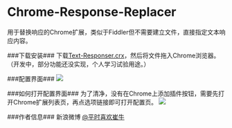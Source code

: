 Chrome-Response-Replacer
========================

用于替换响应的Chrome扩展，类似于Fiddler但不需要建立文件，直接指定文本响应内容。

###下载安装###
下载[Text-Responser.crx](http://cuixiping.github.io/Text-Responser/Text-Responser.crx)，然后将文件拖入Chrome浏览器。
（开发中，部分功能还没实现，个人学习试验用途。）

###配置界面###
![](http://cuixiping.github.io/Text-Responser/images/screenshot-text-responser.png)

###如何打开配置界面###
为了清净，没有在Chrome上添加插件按钮，需要先打开Chrome扩展列表页，再点选项链接即可打开配置页。
![](http://cuixiping.github.io/Text-Responser/images/extensions-list-page.png)


###作者信息###
新浪微博 [@平时喜欢崔牛](http://weibo.com/cuixiping)

